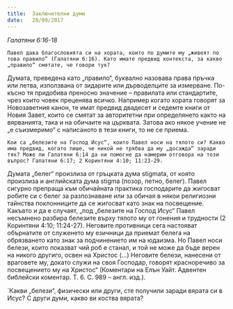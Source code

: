 ```yaml
---
title:  Заключителни думи
date:   28/09/2017
---
```


_Галатяни 6:16-18_

`Павел дава благословията си на хората, които по думите му „живеят по това правило“ (Галатяни 6:16). Като имате предвид контекста, за какво „правило“ смятате, че говори тук?`

Думата, преведена като „правило“, буквално назовава права пръчка или летва, използвана от зидарите или дърводелците за измерване. По-късно тя придобива преносно значение – правилата или стандартите, чрез които човек преценява всичко. Например когато хората говорят за Новозаветния канон, те имат предвид двадесет и седемте книги от Новия Завет, които се смятат за авторитетни при определянето както на вярванията, така и на обичаите на църквата. Затова ако някое учение не „е съизмеримо“ с написаното в тези книги, то не се приема.

`Кои са „белезите на Господ Исус“, които Павел носи на тялото си? Какво има предвид, когато пише, че никой не трябва да му „досажда“ заради тях? Може ли Галатяни 6:14 да ни помогне да намерим отговора на този въпрос? Галатяни 6:17; 2 Коринтяни 4:10; 11:23-29.`

Думата „белег“ произлиза от гръцката дума stigmata, от която произлиза и английската дума stigma (позор, петно, белег). Павел сигурно препраща към обичайната практика господарите да жигосват робите си с белег за разпознаване или за обичая в някои религиозни тайнства поклонниците да се жигосват като знак на посвещение. Какъвто и да е случаят, „под „белезите на Господ Исус“ Павел несъмнено разбира белезите върху тялото му от гонения и трудности (2 Коринтяни 4:10; 11:24-27). Неговите противници сега настояват обърнатите от служенето му езичници да приемат белега на обрязването като знак за подчинението им на юдаизма. Но Павел носи белези, които показват чий роб е станал, и той не може да бъде верен на никого другиго, освен на Христос (…) Неговите белези, нанесени от враговете му, докато служи на своя Господар, говорят красноречиво за посвещението му на Христос“ (Коментари на Елън Уайт. Адвентен библейски коментар. Т. 6. С. 989 – англ. изд.).

`Какви „белези“, физически или други, сте получили заради вярата си в Исус? С други думи, какво ви коства вярата?